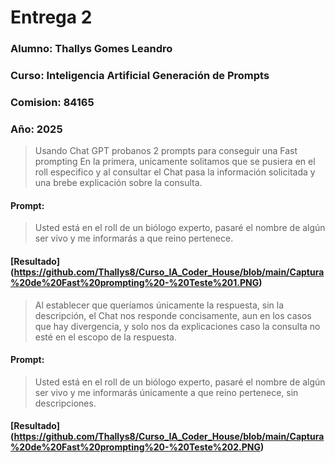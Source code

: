 # Entrega 2

### Alumno: Thallys Gomes Leandro
### Curso: Inteligencia Artificial Generación de Prompts
### Comision: 84165
### Año: 2025

> Usando Chat GPT probanos 2 prompts para conseguir una Fast prompting
> En la primera, unicamente solitamos que se pusiera en el roll especifico y al consultar el Chat pasa la información solicitada y una brebe explicación sobre la consulta. 
#### Prompt: 
> Usted está en el roll de un biólogo experto, pasaré el nombre de algún ser vivo y me informarás a que reino pertenece.

#### [Resultado] (https://github.com/Thallys8/Curso_IA_Coder_House/blob/main/Captura%20de%20Fast%20prompting%20-%20Teste%201.PNG)

> Al establecer que queríamos únicamente la respuesta, sin la descripción, el Chat nos responde concisamente, aun en los casos que hay divergencia, y solo nos da explicaciones caso la consulta no esté en el escopo de la respuesta. 

#### Prompt: 
> Usted está en el roll de un biólogo experto, pasaré el nombre de algún ser vivo y me informarás únicamente a que reino pertenece, sin descripciones.

#### [Resultado] (https://github.com/Thallys8/Curso_IA_Coder_House/blob/main/Captura%20de%20Fast%20prompting%20-%20Teste%202.PNG)
